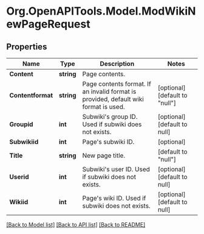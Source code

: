 # Org.OpenAPITools.Model.ModWikiNewPageRequest

## Properties

Name | Type | Description | Notes
------------ | ------------- | ------------- | -------------
**Content** | **string** | Page contents. | 
**Contentformat** | **string** | Page contents format. If an invalid format is provided, default                     wiki format is used. | [optional] [default to "null"]
**Groupid** | **int** | Subwiki&#39;s group ID. Used if subwiki does not exists. | [optional] [default to null]
**Subwikiid** | **int** | Page&#39;s subwiki ID. | [optional] 
**Title** | **string** | New page title. | [default to "null"]
**Userid** | **int** | Subwiki&#39;s user ID. Used if subwiki does not exists. | [optional] [default to null]
**Wikiid** | **int** | Page&#39;s wiki ID. Used if subwiki does not exists. | [optional] [default to null]

[[Back to Model list]](../README.md#documentation-for-models) [[Back to API list]](../README.md#documentation-for-api-endpoints) [[Back to README]](../README.md)

